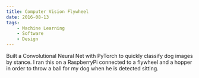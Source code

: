 ```yaml
---
title: Computer Vision Flywheel
date: 2016-08-13
tags:
    - Machine Learning
    - Software
    - Design
---
```


Built a Convolutional Neural Net with PyTorch to quickly classify dog images by stance. I ran this on a RaspberryPi connected to a flywheel and a hopper in order to throw a ball for my dog when he is detected sitting.



<!--more-->
